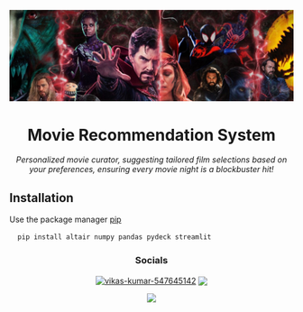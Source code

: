 <p align="center"><img src="https://github.com/pande17827/Movie_Recommendation_System/blob/main/dexe47y-93532dcd-45cd-4381-8758-b6c5535c3a4e.jpg"></p>

<h1 align="center">Movie Recommendation System</h1>
<p align="center">
<i>Personalized movie curator, suggesting tailored film selections based on your preferences, ensuring every movie night is a blockbuster hit!</i><br></p>


## Installation

Use the package manager [pip](https://pip.pypa.io/en/stable/)

```bash
  pip install altair numpy pandas pydeck streamlit
```


<h3 align="center">Socials</h3>

<p align="center">
<a href="https://linkedin.com/in/vikas-kumar-547645142" target="blank"><img align="center" src="https://img.shields.io/badge/linkedin-0A66C2?style=for-the-badge&logo=linkedin&logoColor=white" alt="vikas-kumar-547645142" /></a>
<a href="https://twitter.com/pande17827" target="blank"><img align="center" src="https://img.shields.io/badge/twitter-1DA1F2?style=for-the-badge&logo=twitter&logoColor=white"  /></a>
</p>

<p align="center"><img src="https://i.ibb.co/RCq5VXf/Beige-Minimal-Personal-Make-Up-Artist-Logo.png"></p>

